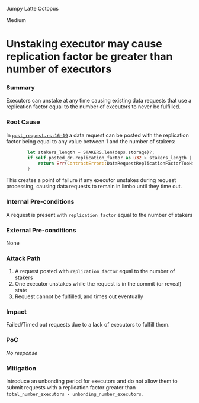 Jumpy Latte Octopus

Medium

# Unstaking executor may cause replication factor be greater than number of executors

### Summary

Executors can unstake at any time causing existing data requests that use a replication factor equal to the number of executors to never be fulfilled.

### Root Cause

In [`post_request.rs:16-19`](https://github.com/sherlock-audit/2024-12-seda-protocol/blob/main/seda-chain-contracts/contract/src/msgs/data_requests/execute/post_request.rs#L16-L19) a data request can be posted with the replication factor being equal to any value between 1 and the number of stakers:

```rust
        let stakers_length = STAKERS.len(deps.storage)?;
        if self.posted_dr.replication_factor as u32 > stakers_length {
            return Err(ContractError::DataRequestReplicationFactorTooHigh(stakers_length));
        }
```


This creates a point of failure if any executor unstakes during request processing, causing data requests to remain in limbo until they time out.

### Internal Pre-conditions

A request is present with `replication_factor` equal to the number of stakers

### External Pre-conditions

None

### Attack Path

1. A request posted with `replication_factor` equal to the number of stakers
2. One executor unstakes while the request is in the commit (or reveal) state
3. Request cannot be fulfilled, and times out eventually

### Impact

Failed/Timed out requests due to a lack of executors to fulfill them.

### PoC

_No response_

### Mitigation

Introduce an unbonding period for executors and do not allow them to submit requests with a replication factor greater than `total_number_executors - unbonding_number_executors`.